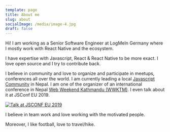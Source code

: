 ```yaml
---
template: page
title: About me
slug: about
socialImage: /media/image-4.jpg
draft: false
---
```

Hi! I am working as a Senior Software Engineer at LogMeIn Germany where I mostly work with React Native and the ecosystem.

I have expertise with Javascript, React & React Native to be more exact. I love open source and I try to contribute back.

I believe in community and love to organize and participate in meetups, conferences all over the world. I am currently leading a local [Javascript Community](https://www.facebook.com/groups/ktmjs/) in Nepal. I am one of the organizer of an international conference in Nepal [Web Weekend Kathmandu (WWKTM)](https://wwktm.co). I even talk about it at JSConf EU 2019.

[![Talk at JSCONF EU 2019](https://img.youtube.com/vi/xZrfXATxJ38/0.jpg)](https://www.youtube.com/watch?v=xZrfXATxJ38)

I believe in team work and love working with the motivated people. 

Moreover, I like football, love to travel/hike.